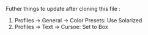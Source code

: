 Futher things to update after cloning this file : 
1. Profiles -> General -> Color Presets: 
  Use Solarized
2. Profiles -> Text -> Cursoe: 
  Set to Box


